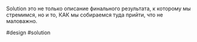Solution это не только описание финального результата, к которому мы стремимся, но и то, КАК мы собираемся туда прийти, что не маловажно. 

#design #solution